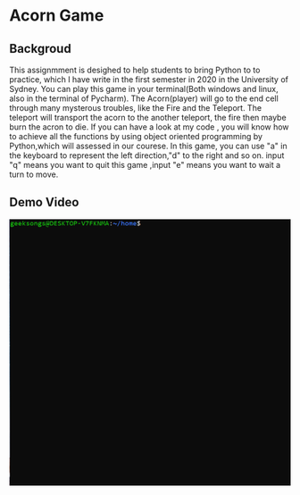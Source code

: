 # Acorn Game 

## Backgroud
This assignmment is desighed to help students to bring Python to to practice, which I have write in the first semester in 2020 in the University of Sydney.
You can play this game in your terminal(Both windows and linux, also in the terminal of Pycharm). The Acorn(player) will go to the end cell through many mysterous troubles, like the Fire and the Teleport. The teleport will transport the acorn to the another teleport, the fire then maybe burn the acron to die.
If you can have a look at my code , you will know how to achieve all the functions by using object oriented programming by Python,which will assessed in our courese.  In this game, you can use "a" in the keyboard to represent the left direction,"d" to the right and so on. input "q" means you want to quit this game ,input "e" means you want to wait a turn to move.

## Demo Video
![Demo](https://github.com/Geeksongs/2020_INFO1110_Assignment_Acorn/blob/master/maze.gif)

